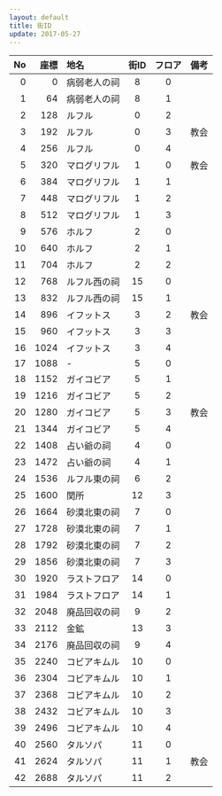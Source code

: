 ```yaml
---
layout: default
title: 街ID
update: 2017-05-27
---
```



| No | 座標 | 地名         |街ID| フロア | 備考 |
|---:|-----:|:-------------|:--:|:------:|:-----|
|  0 |    0 | 病弱老人の祠 |  8 | 0 |
|  1 |   64 | 病弱老人の祠 |  8 | 1 |
|  2 |  128 | ルフル       |  0 | 2 |
|  3 |  192 | ルフル       |  0 | 3 | 教会 |
|  4 |  256 | ルフル       |  0 | 4 |
|  5 |  320 | マログリフル |  1 | 0 | 教会 |
|  6 |  384 | マログリフル |  1 | 1 |
|  7 |  448 | マログリフル |  1 | 2 |
|  8 |  512 | マログリフル |  1 | 3 |
|  9 |  576 | ホルフ       |  2 | 0 |
| 10 |  640 | ホルフ       |  2 | 1 |
| 11 |  704 | ホルフ       |  2 | 2 |
| 12 |  768 | ルフル西の祠 | 15 | 0 |
| 13 |  832 | ルフル西の祠 | 15 | 1 |
| 14 |  896 | イフットス   |  3 | 2 | 教会 |
| 15 |  960 | イフットス   |  3 | 3 |
| 16 | 1024 | イフットス   |  3 | 4 |
| 17 | 1088 | -            |  5 | 0 |
| 18 | 1152 | ガイコビア   |  5 | 1 |
| 19 | 1216 | ガイコビア   |  5 | 2 |
| 20 | 1280 | ガイコビア   |  5 | 3 | 教会 |
| 21 | 1344 | ガイコビア   |  5 | 4 |
| 22 | 1408 | 占い爺の祠   |  4 | 0 |
| 23 | 1472 | 占い爺の祠   |  4 | 1 |
| 24 | 1536 | ルフル東の祠 |  6 | 2 |
| 25 | 1600 | 関所         | 12 | 3 |
| 26 | 1664 | 砂漠北東の祠 |  7 | 0 |
| 27 | 1728 | 砂漠北東の祠 |  7 | 1 |
| 28 | 1792 | 砂漠北東の祠 |  7 | 2 |
| 29 | 1856 | 砂漠北東の祠 |  7 | 3 |
| 30 | 1920 | ラストフロア | 14 | 0 |
| 31 | 1984 | ラストフロア | 14 | 1 |
| 32 | 2048 | 廃品回収の祠 |  9 | 2 |
| 33 | 2112 | 金鉱         | 13 | 3 |
| 34 | 2176 | 廃品回収の祠 |  9 | 4 |
| 35 | 2240 | コビアキムル | 10 | 0 |
| 36 | 2304 | コビアキムル | 10 | 1 |
| 37 | 2368 | コビアキムル | 10 | 2 |
| 38 | 2432 | コビアキムル | 10 | 3 |
| 39 | 2496 | コビアキムル | 10 | 4 |
| 40 | 2560 | タルソパ     | 11 | 0 |
| 41 | 2624 | タルソパ     | 11 | 1 | 教会 |
| 42 | 2688 | タルソパ     | 11 | 2 |

